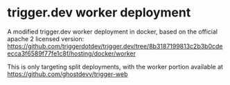 # trigger.dev worker deployment

A modified trigger.dev worker deployment in docker, based on the official apache 2 licensed version: https://github.com/triggerdotdev/trigger.dev/tree/8b3187199813c2b3b0cdeecca3f6589f77fe1c8f/hosting/docker/worker

This is only targeting split deployments, with the worker portion available at https://github.com/ghostdevv/trigger-web
